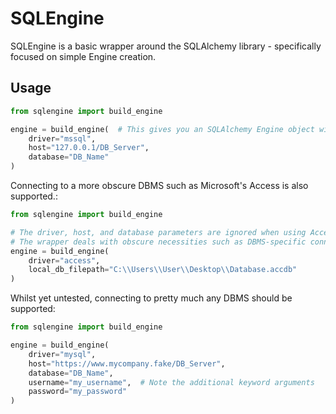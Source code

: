 # SQLEngine

SQLEngine is a basic wrapper around the SQLAlchemy library - specifically focused on simple Engine creation.

## Usage

```python
from sqlengine import build_engine

engine = build_engine(  # This gives you an SQLAlchemy Engine object with which you can .connect() 
    driver="mssql",
    host="127.0.0.1/DB_Server",
    database="DB_Name"
)
```
Connecting to a more obscure DBMS such as Microsoft's Access is also supported.:
```python
from sqlengine import build_engine

# The driver, host, and database parameters are ignored when using Access. 
# The wrapper deals with obscure necessities such as DBMS-specific connection parameters.
engine = build_engine(  
    driver="access",
    local_db_filepath="C:\\Users\\User\\Desktop\\Database.accdb"
)
```
Whilst yet untested, connecting to pretty much any DBMS should be supported:
```python
from sqlengine import build_engine

engine = build_engine(
    driver="mysql",
    host="https://www.mycompany.fake/DB_Server",
    database="DB_Name",
    username="my_username",  # Note the additional keyword arguments
    password="my_password"
)
```
